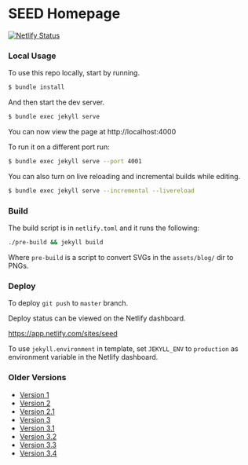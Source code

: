 # SEED Homepage

[![Netlify Status](https://api.netlify.com/api/v1/badges/446816a0-b43c-45a5-8531-a36ade5840b1/deploy-status)](https://app.netlify.com/sites/seed/deploys)

### Local Usage

To use this repo locally, start by running.

``` bash
$ bundle install
```

And then start the dev server.

``` bash
$ bundle exec jekyll serve
```

You can now view the page at http://localhost:4000

To run it on a different port run:

``` bash
$ bundle exec jekyll serve --port 4001
```

You can also turn on live reloading and incremental builds while editing.

``` bash
$ bundle exec jekyll serve --incremental --livereload
```

### Build

The build script is in `netlify.toml` and it runs the following:

``` sh
./pre-build && jekyll build
```

Where `pre-build` is a script to convert SVGs in the `assets/blog/` dir to PNGs.

### Deploy

To deploy `git push` to `master` branch.

Deploy status can be viewed on the Netlify dashboard.

https://app.netlify.com/sites/seed

To use `jekyll.environment` in template, set `JEKYLL_ENV` to `production` as environment variable in the Netlify dashboard.

### Older Versions

- [Version 1](https://version1--seed.netlify.com/)
- [Version 2](https://version2--seed.netlify.com/)
- [Version 2.1](https://version2-1--seed.netlify.com/)
- [Version 3](https://version3--seed.netlify.com/)
- [Version 3.1](https://version3-1--seed.netlify.com)
- [Version 3.2](https://version3-2--seed.netlify.com)
- [Version 3.3](https://version3-3--seed.netlify.com)
- [Version 3.4](https://version3-4--seed.netlify.com)
